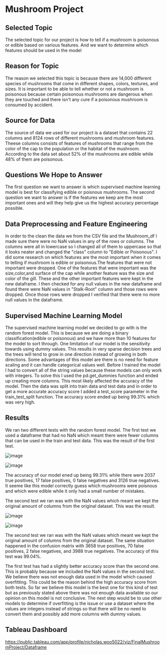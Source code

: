 # Mushroom Project
## Selected Topic
The selected topic for our project is how to tell if a mushroom is poisonous or edible based on various features. And we want to determine which features should be used in the model 
## Reason for Topic
The reason we selected this topic is because there are 14,000 different species of mushrooms that come in different shapes, colors, textures, and sizes. It is important to be able to tell whether or not a mushroom is poisonous because certain poisonous mushrooms are dangerous when they are touched and there isn't any cure if a poisonous mushroom is consumed by accident. 
## Source for Data
The source of data we used for our project is a dataset that contains 22 columns and 8124 rows of different mushrooms and mushroom features. Theese columns consists of features of mushrooms that range from the color of the cap to the population or the habitat of the mushroom. According to the data set about 52% of the mushrooms are edible while 48% of them are poisonous. 
## Questions We Hope to Answer
The first question we want to answer is which supervised machine learning model is best for classifying edible or poisnous mushrooms. The second question we want to answer is if the features we keep are the most important ones and will they help give us the highest accuracy percentage possible. 
## Data Preprocessing and Feature Engineering
In order to the clean the data we from the CSV file and the Mushroom_df I made sure there were no NaN values in any of the rows or columns. The columns were all in lowercase so I changed all of them to uppercase so that it looks neater and changed the "class" column to "Edible or Poisonous". I did some research on which features are the most important when it comes to telling if mushroom is edible or poisonous.The features that were not important were dropped. One of the features that were important was the size,color,and surface of the cap while another feature was the size and color of the gill. These and the other important features were kept in the new dataframe. I then checked for any null values in the new dataframe and found there were NaN values in "Stalk-Root" column and those rows were dropped. Once those rows were dropped I verified that there were no more null values in the dataframe.
## Supervised Machine Learning Model 
The supervised machine learning model we decided to go with is the random forest model. This is because we are doing a binary classification(edible or poisonous) and we have more than 10 features for the model to sort through. One limitation of our model is the sensitivity towards using dummy values. This results in very sparse decision trees and the trees will tend to grow in one direction instead of growing in both directions. Some advantages of this model are there is no need for feature scaling and it can handle categorical values well. Before I trained the model I had to convert all of the string values because these models can only work with integers. To solve this I used the pd.get_dummies function and ended up creating more columns. This most likely affected the accuracy of the model. Then the data was split into train data and test data and in order to get a more accurate accuracy score I added a test_score parameter in the train_test_split function. The accuracy score ended up being 99.31% which was very high.
## Results
We ran two different tests with the random forest model. The first test we used a dataframe that had no NaN which meant there were fewer columns that can be used in the train and test data. This was the result of the first test.

![image](https://user-images.githubusercontent.com/98357581/180584632-b0695c13-e301-455e-b18e-aa43fb702afb.png)

![image](https://user-images.githubusercontent.com/98357581/180584640-7376dc10-d26d-4207-86e7-93f13e94eb81.png)

The accuracy of our model ened up being 99.31% while there were 2037 true positives, 17 false positives, 0 false negatives and 3126 true negatives. It seeme like this model correctly guess which mushrooms were poisnous and which were edible while it only had a small number of mistakes.

The second test we ran was with the NaN values which meant we kept the original amount of columns from the original dataset. This was the result.

![image](https://user-images.githubusercontent.com/98357581/180584667-57f87fac-224f-4b31-9f6e-8e9e52193dbe.png)

![image](https://user-images.githubusercontent.com/98357581/180584675-43dc56d9-a831-4f6a-9524-4dffa289099e.png)

The second test we ran was with the NaN values which meant we kept the original amount of columns from the original dataset. The same situation happened in the confusion matrix with 3658 true positives, 70 false positives, 2 false negatives, and 3988 true negatives. The accuracy of this test was 99.04%.

The first test has had a slightly better accuracy score than the second one. This is probably because we included the NaN values in the second test. We believe there was not enough data used in the model which caused overfitting. This could be the reason behind the high accuracy score from both tests.
So far we believe this model is the best one for this kind of test but as previously stated above there was not enough data available so our opinion on this model is not conclusive. The next step would be to use other models to determine if overfitting is the issue or use a dataset where the values are integers instead of strings so that there will be no need to convert them and possibly add more columns with dummy values. 
## Tableau Dashboard
https://public.tableau.com/app/profile/nicholas.woo5022/viz/FinalMushroomProject/Dataframe
